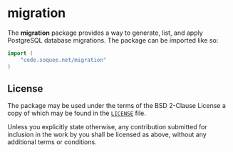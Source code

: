 # migration

The **migration** package provides a way to generate, list, and apply PostgreSQL
database migrations.
The package can be imported like so:

```go
import (
	"code.soquee.net/migration"
)
```


## License

The package may be used under the terms of the BSD 2-Clause License a copy of
which may be found in the [`LICENSE`] file.

Unless you explicitly state otherwise, any contribution submitted for inclusion
in the work by you shall be licensed as above, without any additional terms or
conditions.

[`LICENSE`]: ./LICENSE
